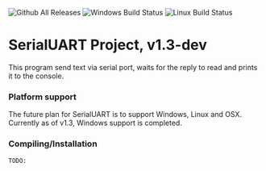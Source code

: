 ![Github All Releases](https://img.shields.io/github/downloads/DRSDavidSoft/SerialUART/total.svg?label=Downloads&style=for-the-badge)
![Windows Build Status](https://img.shields.io/appveyor/ci/DRSDavidSoft/serialuart.svg?label=Windows%20build&style=for-the-badge)
![Linux Build Status](https://img.shields.io/travis/DRSDavidSoft/SerialUART/master.svg?label=Linux%20build&style=for-the-badge)

SerialUART Project, v1.3-dev
=============================
This program send text via serial port, waits for the reply to read and prints it to the console.

### Platform support
The future plan for SerialUART is to support Windows, Linux and OSX. Currently as of v1.3, Windows support is completed.

### Compiling/Installation
`TODO:`